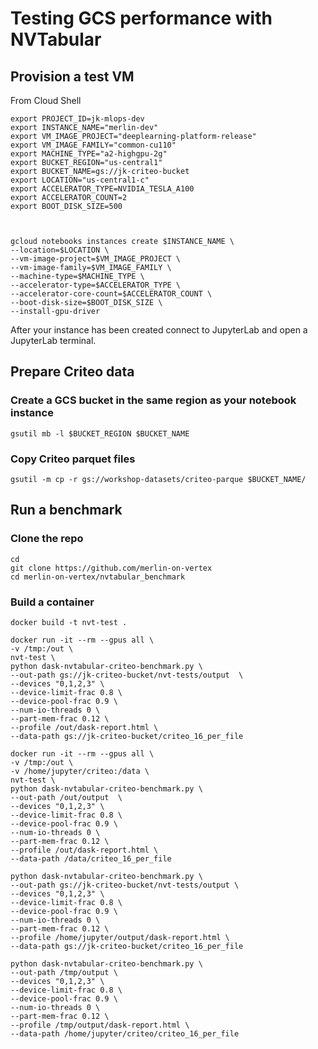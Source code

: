# Testing GCS performance with NVTabular

## Provision a test VM

From Cloud Shell

```
export PROJECT_ID=jk-mlops-dev
export INSTANCE_NAME="merlin-dev"
export VM_IMAGE_PROJECT="deeplearning-platform-release"
export VM_IMAGE_FAMILY="common-cu110"
export MACHINE_TYPE="a2-highgpu-2g"
export BUCKET_REGION="us-central1"
export BUCKET_NAME=gs://jk-criteo-bucket
export LOCATION="us-central1-c"
export ACCELERATOR_TYPE=NVIDIA_TESLA_A100
export ACCELERATOR_COUNT=2
export BOOT_DISK_SIZE=500



gcloud notebooks instances create $INSTANCE_NAME \
--location=$LOCATION \
--vm-image-project=$VM_IMAGE_PROJECT \
--vm-image-family=$VM_IMAGE_FAMILY \
--machine-type=$MACHINE_TYPE \
--accelerator-type=$ACCELERATOR_TYPE \
--accelerator-core-count=$ACCELERATOR_COUNT \
--boot-disk-size=$BOOT_DISK_SIZE \
--install-gpu-driver

```

After your instance has been created connect to JupyterLab and open a JupyterLab terminal.


## Prepare Criteo data

### Create a GCS bucket in the same region as your notebook instance

```
gsutil mb -l $BUCKET_REGION $BUCKET_NAME
```

### Copy Criteo parquet files
```
gsutil -m cp -r gs://workshop-datasets/criteo-parque $BUCKET_NAME/

```



## Run a benchmark

### Clone the repo
```
cd 
git clone https://github.com/merlin-on-vertex
cd merlin-on-vertex/nvtabular_benchmark

```

### Build a container

```
docker build -t nvt-test .
```

```
docker run -it --rm --gpus all \
-v /tmp:/out \
nvt-test \
python dask-nvtabular-criteo-benchmark.py \
--out-path gs://jk-criteo-bucket/nvt-tests/output  \
--devices "0,1,2,3" \
--device-limit-frac 0.8 \
--device-pool-frac 0.9 \
--num-io-threads 0 \
--part-mem-frac 0.12 \
--profile /out/dask-report.html \
--data-path gs://jk-criteo-bucket/criteo_16_per_file 
```

```
docker run -it --rm --gpus all \
-v /tmp:/out \
-v /home/jupyter/criteo:/data \
nvt-test \
python dask-nvtabular-criteo-benchmark.py \
--out-path /out/output  \
--devices "0,1,2,3" \
--device-limit-frac 0.8 \
--device-pool-frac 0.9 \
--num-io-threads 0 \
--part-mem-frac 0.12 \
--profile /out/dask-report.html \
--data-path /data/criteo_16_per_file
```

```
python dask-nvtabular-criteo-benchmark.py \
--out-path gs://jk-criteo-bucket/nvt-tests/output \
--devices "0,1,2,3" \
--device-limit-frac 0.8 \
--device-pool-frac 0.9 \
--num-io-threads 0 \
--part-mem-frac 0.12 \
--profile /home/jupyter/output/dask-report.html \
--data-path gs://jk-criteo-bucket/criteo_16_per_file 
```

```
python dask-nvtabular-criteo-benchmark.py \
--out-path /tmp/output \
--devices "0,1,2,3" \
--device-limit-frac 0.8 \
--device-pool-frac 0.9 \
--num-io-threads 0 \
--part-mem-frac 0.12 \
--profile /tmp/output/dask-report.html \
--data-path /home/jupyter/criteo/criteo_16_per_file 
```